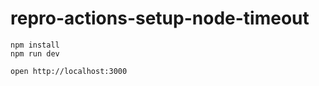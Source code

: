 # repro-actions-setup-node-timeout

```
npm install
npm run dev
```

```
open http://localhost:3000
```
